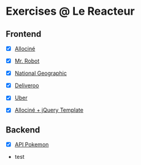 # Exercises @ Le Reacteur

## Frontend

- [x] [Allociné](https://xaviercolombel.github.io/frontend/allocine/original/index.html)

- [x] [Mr. Robot](https://xaviercolombel.github.io/frontend/mrrobot/index.html)

- [x] [National Geographic](https://xaviercolombel.github.io/frontend/natgeo/index.html)

- [x] [Deliveroo](https://xaviercolombel.github.io/frontend/deliveroo/index.html)

- [x] [Uber](https://xaviercolombel.github.io/uber/frontend/index.html)

- [x] [Allociné + jQuery Template](https://xaviercolombel.github.io/frontend/allocine/template/index.html)

## Backend

- [x] [API Pokemon](https://xaviercolombel.github.io/backend/01/mon-premier-serveur-web/index.html)

- test